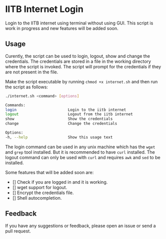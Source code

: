 # IITB Internet Login

Login to the IITB internet using terminal without using GUI.
This script is work in progress and new features will be added soon.

## Usage

Curently, the script can be used to login, logout, show and change the credentials. The credentials are stored in a file in the working directory where the script is invoked. The script will prompt for the credentials if they are not present in the file.

Make the script executable by running `chmod +x internet.sh` and then run the script as follows:

```bash
./internet.sh <command> [options]

Commands:
login                       Login to the iitb internet
logout                      Logout from the iitb internet
show                        Show the credentials
change                      Change the credentials

Options:
-h, --help                  Show this usage text
```

The login command can be used in any unix machine which has the `wget` and `grep` tool installed. But it is recommended to have `curl` installed. The logout command can only be used with `curl` and requires `awk` and `sed` to be installed.

Some features that will be added soon are:

- [] Check if you are logged in and it is working.
- [] wget support for logout.
- [] Encrypt the credentials file.
- [] Shell autocompletion.

## Feedback

If you have any suggestions or feedback, please open an issue or send a pull request.
